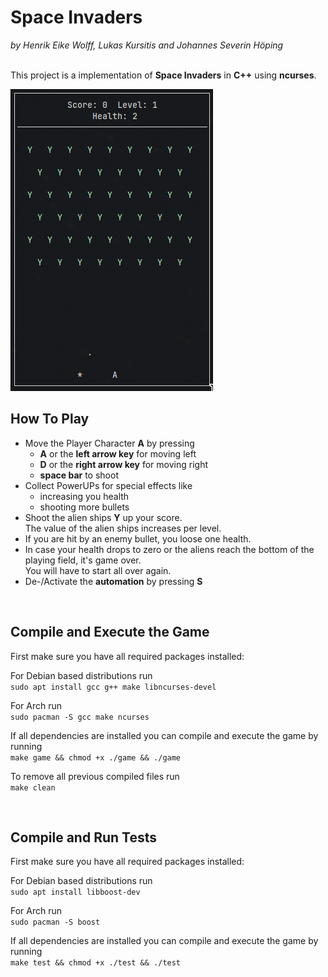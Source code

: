 # Space Invaders
_by Henrik Eike Wolff, Lukas Kursitis and Johannes Severin Höping_

&nbsp;  
This project is a implementation of **Space Invaders** in **C++** using **ncurses**.

![screenshot.png](img/screenshot.png)


## How To Play
* Move the Player Character **A** by pressing
  * **A** or the **left arrow key** for moving left
  * **D** or the **right arrow key** for moving right
  * **space bar** to shoot
* Collect PowerUPs for special effects like
  * increasing you health
  * shooting more bullets
* Shoot the alien ships **Y** up your score.  
The value of the alien ships increases per level.
* If you are hit by an enemy bullet, you loose one health.  
* In case your health drops to zero or the aliens reach the bottom of the playing field, it's game over.  
You will have to start all over again.
* De-/Activate the **automation** by pressing **S**

&nbsp;
## Compile and Execute the Game

First make sure you have all required packages installed:  

For Debian based distributions run  
``sudo apt install gcc g++ make libncurses-devel``

For Arch run  
``sudo pacman -S gcc make ncurses``

If all dependencies are installed you can compile and execute the game by running  
``make game && chmod +x ./game && ./game``

To remove all previous compiled files run  
``make clean``

&nbsp;
## Compile and Run Tests

First make sure you have all required packages installed:

For Debian based distributions run  
``sudo apt install libboost-dev``

For Arch run  
``sudo pacman -S boost``

If all dependencies are installed you can compile and execute the game by running  
``make test && chmod +x ./test && ./test``

